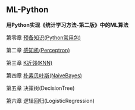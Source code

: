 ## ML-Python

**用Python实现《统计学习方法-第二版》中的ML算法**

第零章 [预备知识(Python常用包)](https://github.com/NathanYu1124/ML-Python/tree/master/Packages)

第二章 [感知机(Perceptron)](https://github.com/NathanYu1124/ML-Python/blob/master/Perceptron(%E6%84%9F%E7%9F%A5%E6%9C%BA)/Perceptron.py)

第三章 [K近邻(KNN)](https://github.com/NathanYu1124/ML-Python/blob/master/KNN(K%E8%BF%91%E9%82%BB)/KNN.py)

第四章 [朴素贝叶斯(NaiveBayes)](https://github.com/NathanYu1124/ML-Python/blob/master/NaiveBayes(%E6%9C%B4%E7%B4%A0%E8%B4%9D%E5%8F%B6%E6%96%AF)/NaiveBayes.py)

第五章 决策树(DecisionTree)

第六章 逻辑回归(LogisticRegression)